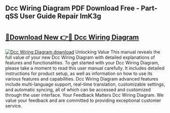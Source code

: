 ## Dcc Wiring Diagram PDF Download Free - Part-qSS User Guide Repair ImK3g

# <h2><a href="http://dfhn7i.blite.top/?on=Dcc+Wiring+Diagram">🔗Download New 👉🔴 Dcc Wiring Diagram</a></h2>

[![Dcc Wiring Diagram download](https://i.imgur.com/lujVjoI.png)](http://dfhn7i.blite.top/?on=Dcc+Wiring+Diagram)
Unlocking Value This manual reveals the full value of your new Dcc Wiring Diagram with detailed explanations of features and functionalities. To get started with your Dcc Wiring Diagram, please take a moment to read this user manual carefully. It includes detailed instructions for product setup, as well as information on how to use its various features and capabilities. Dcc Wiring Diagram advanced features include multi-language support, real-time translation, customizable settings, and automatic syncing, all of which can be accessed and customized through the user interface. Your Feedback Matters Dcc Wiring Diagram. We value your feedback and are committed to providing exceptional customer service.
